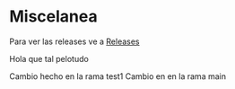 # Miscelanea


Para ver las releases ve a
[Releases](https://github.com/IvanEncisoUPC/Miscelanea/releases)


Hola que tal pelotudo



Cambio hecho en la rama test1
Cambio en en la rama main

